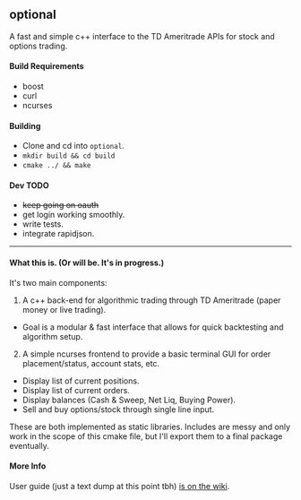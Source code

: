 ## optional 

A fast and simple c++ interface to the TD Ameritrade APIs for stock and options trading.

#### Build Requirements
* boost
* curl
* ncurses

#### Building
* Clone and cd into `optional`.
* `mkdir build && cd build`
* `cmake ../ && make`

#### Dev TODO
* ~~keep going on oauth~~
* get login working smoothly. 
* write tests. 
* integrate rapidjson.

***

#### What this is. (Or will be. It's in progress.)
It's two main components:
1. A c++ back-end for algorithmic trading through TD Ameritrade (paper money or live trading).
  * Goal is a modular & fast interface that allows for quick backtesting and algorithm setup.
2. A simple ncurses frontend to provide a basic terminal GUI for order placement/status, account stats, etc.
  * Display list of current positions. 
  * Display list of current orders. 
  * Display balances (Cash & Sweep, Net Liq, Buying Power).
  * Sell and buy options/stock through single line input.

These are both implemented as static libraries. Includes are messy and only work in the scope of this cmake file, but I'll export them to a final package eventually.

#### More Info
User guide (just a text dump at this point tbh) [is on the wiki](https://github.com/tegan-lamoureux/optional/wiki).
